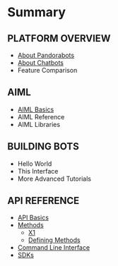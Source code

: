 # Summary

## PLATFORM OVERVIEW

* [About Pandorabots](README.md)
* [About Chatbots](about-chatbots.md)
* Feature Comparison 

## AIML

* [AIML Basics](aiml/aiml-basics.md)
* AIML Reference
* AIML Libraries

## BUILDING BOTS

* Hello World
* This Interface
* More Advanced Tutorials

## API REFERENCE

* [API Basics](api-basics.md)
* [Methods](methods.md)
  * [X1](methods/x1.md)
  * [Defining Methods](https://www.gitbook.com/book/lkunze/pandorabots-api/edit#)
* [Command Line Interface](command-line-interface.md)
* [SDKs](sdks.md)

